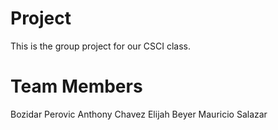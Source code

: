 # Project
This is the group project for our CSCI class.

# Team Members
Bozidar Perovic
Anthony Chavez
Elijah Beyer
Mauricio Salazar

